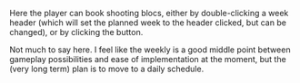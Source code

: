 Here the player can book shooting blocs, either by double-clicking a week header (which will set the planned week to the header clicked, but can be changed), or by clicking the button. 

Not much to say here. I feel like the weekly is a good middle point between gameplay possibilities and ease of implementation at the moment, but the (very long term) plan is to move to a daily schedule.

